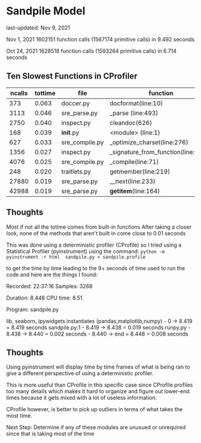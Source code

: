 # Sandpile Model

last-updated: Nov 9, 2021

Nov 1, 2021
1602151 function calls (1567174 primitive calls) in 9.492 seconds

Oct 24, 2021
1628518 function calls (1593264 primitive calls) in 6.714 seconds


## Ten Slowest Functions in CProfiler

|ncalls | tottime | file | function |
| --- | --- | --- | --- |
| 373 | 0.063 | doccer.py | docformat(line:10) |
|3113 | 0.046 | sre_parse.py | _parse (line:493) |
| 2750 | 0.040 | inspect.py | cleandoc(626) |
| 168 | 0.039 | __init__.py |  \<module> (line:1) |
| 627 | 0.033 | sre_compile.py | _optimize_charset(line:276) |
| 1356 | 0.027 | inspect.py | _signature_from_function(line:2150) |
| 4076 | 0.025 | sre_compile.py | _compile(line:71) |
| 248 | 0.020 | traitlets.py | getmember(line:219) |
| 27880 | 0.019 | sre_parse.py | __next(line:233) |
| 42988 | 0.019 | sre_parse.py | __getitem__(line:164) |


## Thoughts
Most if not all the totime comes from built-in functions 
After taking a closer look, none of the methods that aren't built in come close to 0.01 seconds

This was done using a deterministic profiler (CProfile) so I tried using a Statistical Profiler (pyinstrument) using the command:
`python -m pyinstrument -r html  sandpile.py > sandpile.profile`

to get the time by time leading to the 9+ seconds of time used to run the code and here are the things I found:

Recorded: 22:37:16  Samples:  3268

Duration: 8.448     CPU time: 8.51

Program: sandpile.py

lib, seaborn, ipywidgets instantiates (pandas,matplotlib,numpy) - 0 -> 8.419 = 8.419 seconds
sandpile.py:1 - 8.419 -> 8.438 = 0.019 seconds
runpy.py - 8.438 -> 8.440 = 0.002 seconds
<string> - 8.440 -> end = 8.448 = 0.008 seconds

## Thoughts
Using pyinstrument will display time by time frames of what is being ran to give a different perspective of using a deterministic profiler. 
  
This is more useful than CProfile in this specific case since CProfile profiles too many details which makes it hard to organize and figure out lower-end times because it gets mixed with a lot of useless information.

CProfile however, is better to pick up outliers in terms of what takes the most time.
  
Next Step:
  Determine if any of these modules are unusued or unrequired since that is taking most of the time
